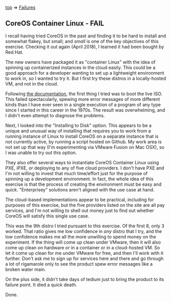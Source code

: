 [top](../README.md) =&gt; [Failures](failures.md)

## CoreOS Container Linux - FAIL

I recall having tried CoreOS in the past and finding it to be hard to install and somewhat flakey, but small; and _small_ is one of the key objectives of this exercise. Checking it out again (April 2018), I learned it had been bought by Red Hat. 

The new owners have packaged it as "container Linux" with the idea of spinning up containerized instances in the cloud easily. This could be a good approach for a developer wanting to set up a lightweight environment to work in, so I wanted to try it. But I first try these distros in a locally-hosted VM, and not in the cloud.

Following [the documentation](https://coreos.com/os/docs/latest/), the first thing I tried was to boot the live ISO. This failed spectacularly, spewing more error messages of more different kinds than I have ever seen in a single execution of a program of any type since I started in this career in the 1970s. The result was overwhelming, and I didn't even attempt to diagnose the problems. 

Next, I looked into the "Installing to Disk" option. This appears to be a unique and unusual way of installing that requires you to work from a running instance of Linux to install CoreOS on a separate instance that is not currently active, by running a script hosted on Github. My work area is not set up that way (I'm experimenting via VMware Fusion on Mac OSX), so I was unable to try out this option. 

They also offer several ways to instantiate CoreOS Container Linux using PXE, iPXE, or deploying to any of five cloud providers. I don't have PXE and I'm not willing to invest that much time/effort just for the purpose of spinning up a development environment. In fact, the whole idea of this exercise is that the process of creating the environment must be easy and quick. "Enterprisey" solutions aren't aligned with the use case at hand.

The cloud-based implementations appear to be practical, including for purposes of this exercise, but the five providers listed on the site are all pay services, and I'm not willing to shell out money just to find out whether CoreOS will satisfy this single use case.

This was the 9th distro I tried pursuant to this exercise. Of the first 8, only 3 worked. That ratio gives me low confidence in _any_ distro that I try, and the low confidence makes me all the more unwilling to spend money on the experiment. If the thing will come up clean under VMware, then it will also come up clean on hardware or in a container or in a cloud-hosted VM. So let it come up clean for me under VMware for free, and then I'll work with it further. Don't ask me to sign up for services here and there and go through a lot of rigamarole only to see the product spew error messages like a broken water main.

On the plus side, it didn't take days of tedium just to bring the product to its failure point. It died a quick death.

Done.



